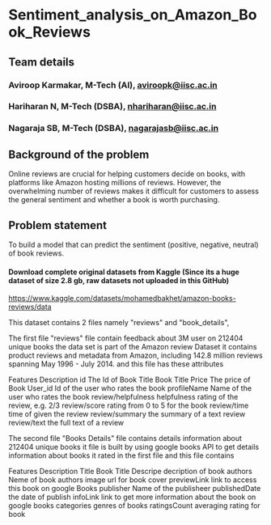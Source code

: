 # Sentiment_analysis_on_Amazon_Book_Reviews

## Team details
### Aviroop Karmakar, M-Tech (AI), aviroopk@iisc.ac.in
### Hariharan N, M-Tech (DSBA), nhariharan@iisc.ac.in
### Nagaraja SB, M-Tech (DSBA), nagarajasb@iisc.ac.in

## Background of the problem
Online reviews are crucial for helping customers decide on books, with platforms like Amazon hosting millions of reviews. However, the overwhelming number of reviews makes it difficult for customers to assess the general sentiment and whether a book is worth purchasing.

## Problem statement
To build a model that can predict the sentiment (positive, negative, neutral) of book reviews.

#### Download complete original datasets from Kaggle (Since its a huge dataset of size 2.8 gb, raw datasets not uploaded in this GitHub)
https://www.kaggle.com/datasets/mohamedbakhet/amazon-books-reviews/data

This dataset contains 2 files namely "reviews" and "book_details",

The first file "reviews" file contain feedback about 3M user on 212404 unique books the data set is part of the Amazon review Dataset it contains product reviews and metadata from Amazon, including 142.8 million reviews spanning May 1996 - July 2014.
and this file has these attributes

Features	            Description
id	                  The Id of Book
Title	                Book Title
Price	                The price of Book
User_id	              Id of the user who rates the book
profileName	          Name of the user who rates the book
review/helpfulness	  helpfulness rating of the review, e.g. 2/3
review/score	        rating from 0 to 5 for the book
review/time	          time of given the review
review/summary	      the summary of a text review
review/text	          the full text of a review


The second file "Books Details" file contains details information about 212404 unique books it file is built by using
google books API to get details information about books it rated in the first file
and this file contains

Features	          Description
Title	              Book Title
Descripe	          decription of book
authors	            Neme of book authors
image	              url for book cover
previewLink	        link to access this book on google Books
publisher	          Name of the publisheer
publishedDate	      the date of publish
infoLink	          link to get more information about the book on google books
categories	        genres of books
ratingsCount	      averaging rating for book
